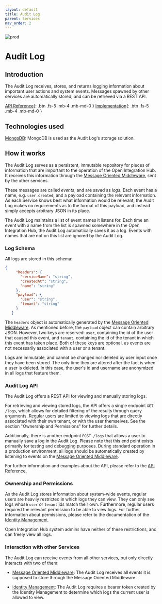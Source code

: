 ```yaml
---
layout: default
title: Audit Log
parent: Services
nav_order: 2
---
```


<!-- Description Guidelines

Please note:
Use the full links to reference other files or images! Relative links will not work under our theme settings settings.
-->

<!-- please choose the appropriate batch and delete/comment the others  -->
![prod](https://img.shields.io/badge/Status-Production-brightgreen.svg)


# **Audit Log** <!-- make sure spelling is consistent with other sources and within this document -->

## Introduction
<!-- 2 sentences: what does it do and how -->

The Audit Log receives, stores, and returns logging information about important user actions and system events. Messages spawned by other services are automatically stored, and can be retrieved via a REST API.

[API Reference](http://auditlog.openintegrationhub.com/api-docs/){: .btn .fs-5 .mb-4 .mb-md-0 }
[Implementation](https://github.com/openintegrationhub/openintegrationhub/tree/master/services/audit-log){: .btn .fs-5 .mb-4 .mb-md-0 }
<!--[Service File](){: .btn .fs-5 .mb-4 .mb-md-0 }-->

## Technologies used
<!-- please name and elaborate on other technologies or standards the service uses -->
[MongoDB](https://www.mongodb.com/): MongoDB is used as the Audit Log's storage solution.

## How it works
<!-- describe core functionalities and underlying concepts in more detail -->
The Audit Log serves as a persistent, immutable repository for pieces of information that are important to the operation of the Open Integration Hub. It receives this information through the [Message Oriented Middleware](https://openintegrationhub.github.io//docs/Services/MessageOrientedMiddleware.html), sent by the other services.

These messages are called *events*, and are saved as *logs*. Each event has a name, e.g. `user.created`, and a payload containing the relevant information. As each Service knows best what information would be relevant, the Audit Log makes no requirements as to the format of this payload, and instead simply accepts arbitrary JSON in its place.

The Audit Log maintains a list of event names it listens for. Each time an event with a name from the list is spawned somewhere in the Open Integration Hub, the Audit Log automatically saves it as a log. Events with names that are not on this list are ignored by the Audit Log.

### Log Schema
All logs are stored in this schema:
```json
{
     "headers": {
       "serviceName": "string",
       "createdAt": "string",
       "name": "string"
     },
     "payload": {
       "user": "string",
       "tenant": "string"
     }
   }
```
The `headers` object is automatically generated by the [Message Oriented Middleware](https://openintegrationhub.github.io//docs/Services/MessageOrientedMiddleware.html). As mentioned before, the `payload` object can contain arbitrary JSON. However, two keys are reserved: `user`, containing the id of the user that caused this event, and `tenant`, containing the id of the tenant in which this event has taken place. Both of these keys are optional, as events are not necessarily associated with a user or a tenant.

Logs are immutable, and cannot be changed nor deleted by user input once they have been stored. The only time they are altered after the fact is when a user is deleted. In this case, the user's id and username are anonymized in all logs that feature them.

### Audit Log API
The Audit Log offers a REST API for viewing and manually storing logs.

For retrieving and viewing stored logs, the API offers a single endpoint `GET /logs`, which allows for detailed filtering of the results through query arguments. Regular users are limited to viewing logs that are directly associated with their own tenant, or with the user themselves. See the section "Ownership and Permissions" for further details.

Additionally, there is another endpoint `POST /logs` that allows a user to manually save a log in the Audit Log. Please note that this end point exists primarily for testing and debugging purposes. During standard operation in a production environment, all logs should be automatically created by listening to events on the [Message Oriented Middleware](https://openintegrationhub.github.io//docs/Services/MessageOrientedMiddleware.html).

For further information and examples about the API, please refer to the [API Reference](http://auditlog.openintegrationhub.com/api-docs/).

### Ownership and Permissions
As the Audit Log stores information about system-wide events, regular users are heavily restricted in which logs they can view. They can only see logs whose `user` or `tenant` ids match their own. Furthermore, regular users required the relevant permission to be able to view logs. For further information about permissions, please refer to the documentation of the [Identity Management](https://openintegrationhub.github.io//docs/Services/IdentityManagement.html).

Open Integration Hub system admins have neither of these restrictions, and can freely view all logs.

### Interaction with other Services
The Audit Log can receive events from all other services, but only directly interacts with two of them:

- [Message Oriented Middleware](https://openintegrationhub.github.io//docs/Services/MessageOrientedMiddleware.html): The Audit Log receives all events it is supposed to store through the Message Oriented Middleware.

- [Identity Management](https://openintegrationhub.github.io//docs/Services/IdentityManagement.html): The Audit Log requires a bearer token created by the Identity Management to determine which logs the current user is allowed to view.
